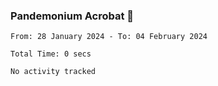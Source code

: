 ### Pandemonium Acrobat 🤸

<!--START_SECTION:waka-->

```all_time
From: 28 January 2024 - To: 04 February 2024

Total Time: 0 secs

No activity tracked
```

<!--END_SECTION:waka-->
